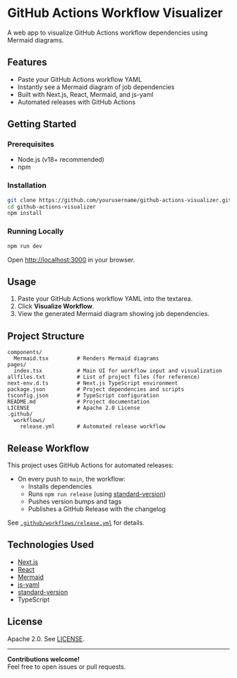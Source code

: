 # GitHub Actions Workflow Visualizer

A web app to visualize GitHub Actions workflow dependencies using Mermaid diagrams.

## Features

- Paste your GitHub Actions workflow YAML
- Instantly see a Mermaid diagram of job dependencies
- Built with Next.js, React, Mermaid, and js-yaml
- Automated releases with GitHub Actions

## Getting Started

### Prerequisites

- Node.js (v18+ recommended)
- npm

### Installation

```bash
git clone https://github.com/yourusername/github-actions-visualizer.git
cd github-actions-visualizer
npm install
```

### Running Locally

```bash
npm run dev
```

Open [http://localhost:3000](http://localhost:3000) in your browser.

## Usage

1. Paste your GitHub Actions workflow YAML into the textarea.
2. Click **Visualize Workflow**.
3. View the generated Mermaid diagram showing job dependencies.

## Project Structure

```
components/
  Mermaid.tsx         # Renders Mermaid diagrams
pages/
  index.tsx           # Main UI for workflow input and visualization
allfiles.txt          # List of project files (for reference)
next-env.d.ts         # Next.js TypeScript environment
package.json          # Project dependencies and scripts
tsconfig.json         # TypeScript configuration
README.md             # Project documentation
LICENSE               # Apache 2.0 License
.github/
  workflows/
    release.yml       # Automated release workflow
```

## Release Workflow

This project uses GitHub Actions for automated releases:

- On every push to `main`, the workflow:
  - Installs dependencies
  - Runs `npm run release` (using [standard-version](https://github.com/conventional-changelog/standard-version))
  - Pushes version bumps and tags
  - Publishes a GitHub Release with the changelog

See [`.github/workflows/release.yml`](.github/workflows/release.yml) for details.

## Technologies Used

- [Next.js](https://nextjs.org/)
- [React](https://react.dev/)
- [Mermaid](https://mermaid-js.github.io/)
- [js-yaml](https://github.com/nodeca/js-yaml)
- [standard-version](https://github.com/conventional-changelog/standard-version)
- TypeScript

## License

Apache 2.0. See [LICENSE](LICENSE).

---

**Contributions welcome!**  
Feel free to open issues or pull requests.
